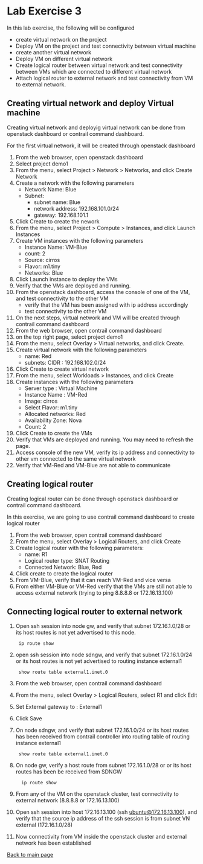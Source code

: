 # Lab Exercise 3
In this lab exercise, the following will be configured
- create virtual network on the project
- Deploy VM on the project and test connectivity between virtual machine
- create  another virtual network
- Deploy VM on different virtual network
- Create logical router between virtual network and test connectivity between VMs which are connected to different virtual network
- Attach logical router to external network and test connectivity from VM to external network.


## Creating  virtual network and deploy Virtual machine
Creating virtual network and deployig virtual network can be done from openstack dashboard or contrail command dashboard.

For the first virtual network, it will be created through openstack dashboard

1. From the web browser, open openstack dashboard
2. Select project demo1
3. From the menu, select Project > Network > Networks, and click Create Network
4. Create a network with the following parameters
    - Network Name: Blue
    - Subnet:
        * subnet name: Blue
        * network address: 192.168.101.0/24
        * gateway: 192.168.101.1
5. Click Create to create the nework
6. From the menu, select Project > Compute > Instances, and click Launch Instances
7. Create VM instances with the following parameters
    - Instance Name:  VM-Blue
    - count: 2
    - Source: cirros
    - Flavor: m1.tiny
    - Networks: Blue
8. Click Launch instance to deploy the VMs
9. Verify that the VMs are deployed and running.
10. From the openstack dashboard, access the console of one of the VM, and test connectivity to the other VM
    - verify that the VM has been assigned with ip address accordingly
    - test connectivity to the other VM
11. On the next steps, virtual network and VM will be created through contrail command dashboard
12. From the web browser, open contrail command dashboard
13. on the top right page, select project demo1
14. From the menu, select Overlay > Virtual networks, and click Create.
15. Create virtual network with the following parameters
    - name: Red
    - subnets:
        CIDR : 192.168.102.0/24
16. Click Create to create virtual network
15. From the menu, select Workloads > Instances, and click Create
15. Create instances with the following parameters
    - Server type : Virtual Machine
    - Instance Name : VM-Red
    - Image: cirros
    - Select Flavor: m1.tiny
    - Allocated networks: Red
    - Availability Zone: Nova
    - Count: 2
16. Click Create to create the VMs
17. Verify that VMs are deployed and running. You may need to refresh the page.
18. Access console of the new VM, verify its ip address and connectivity to other vm connected to the same virtual network
19. Verify that VM-Red and VM-Blue are not able to communicate

## Creating logical router
Creating logical router can be done through openstack dashboard or contrail command dashboard.

In this exercise, we are going to use contrail command dashboard to create logical router

1. From the web browser, open contrail command dashboard
2. From the menu, select Overlay > Logical Routers, and click Create
3. Create logical router with the following parameters:
    - name: R1
    - Logical router type: SNAT Routing
    - Connected Network: Blue, Red
4. Click create to create the logical router
5. From VM-Blue, verify that it can reach VM-Red and vice versa
6. From either VM-Blue or VM-Red verify that the VMs are still not able to access external network (trying to ping 8.8.8.8 or 172.16.13.100)

## Connecting logical router to external network
1. Open ssh session into node gw, and verify that subnet 172.16.1.0/28 or its host routes is not yet advertised to this node.

        ip route show

2. open ssh session into node sdngw, and verify that subnet 172.16.1.0/24 or its host routes is not yet advertised to routing instance external1

        show route table external1.inet.0
3. From the web browser, open contrail command dashboard
4. From the menu, select Overlay > Logical Routers, select R1 and click Edit
5. Set External gateway to : External1
6. Click Save
7. On node sdngw, and verify that subnet 172.16.1.0/24 or its host routes has been received from contrail controller into routing table of routing instance external1

        show route table external1.inet.0

7. On node gw, verify a host route from subnet 172.16.1.0/28 or or its host routes has been be received from SDNGW

         ip route show

8. From any of the VM on the openstack cluster, test connectivity to external network (8.8.8.8 or 172.16.13.100)
9. Open ssh session into host 172.16.13.100 (ssh ubuntu@172.16.13.100), and verify that the source ip address of the ssh session is from subnet VN external (172.16.1.0/28)
10. Now connectivity from VM inside the openstack cluster and external network has been established


[Back to main page](../README.md)